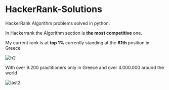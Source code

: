# HackerRank-Solutions

HackerRank Algorithm problems solved in python.

In Hackerrank the Algorithm section is <strong> the most competitive </strong> one.


My current rank is at <strong> top 1% </strong> currently standing at the <strong> 81th </strong> position in Greece

![h2](https://user-images.githubusercontent.com/65974766/149642573-cbeacec2-24b2-46ce-905b-756ad65243c5.png)


With over 9.200 practitioners only in Greece and over 4.000.000 around the world

![last2](https://user-images.githubusercontent.com/65974766/149642749-411a9d28-8195-47b7-8a26-3fc8b2117a46.png)
